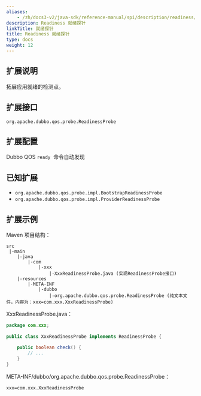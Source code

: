 ```yaml
---
aliases:
    - /zh/docs3-v2/java-sdk/reference-manual/spi/description/readiness/
description: Readiness 就绪探针
linkTitle: 就绪探针
title: Readiness 就绪探针
type: docs
weight: 12
---
```




## 扩展说明


拓展应用就绪的检测点。


## 扩展接口


`org.apache.dubbo.qos.probe.ReadinessProbe`


## 扩展配置


Dubbo QOS `ready`  命令自动发现


## 已知扩展


- `org.apache.dubbo.qos.probe.impl.BootstrapReadinessProbe`
- `org.apache.dubbo.qos.probe.impl.ProviderReadinessProbe`



## 扩展示例


Maven 项目结构：


```
src
 |-main
    |-java
        |-com
            |-xxx
                |-XxxReadinessProbe.java (实现ReadinessProbe接口)
    |-resources
        |-META-INF
            |-dubbo
                |-org.apache.dubbo.qos.probe.ReadinessProbe (纯文本文件，内容为：xxx=com.xxx.XxxReadinessProbe)
```


XxxReadinessProbe.java：


```java
package com.xxx;
 
public class XxxReadinessProbe implements ReadinessProbe {
    
    public boolean check() {
        // ...
    }
}
```


META-INF/dubbo/org.apache.dubbo.qos.probe.ReadinessProbe：


```
xxx=com.xxx.XxxReadinessProbe
```